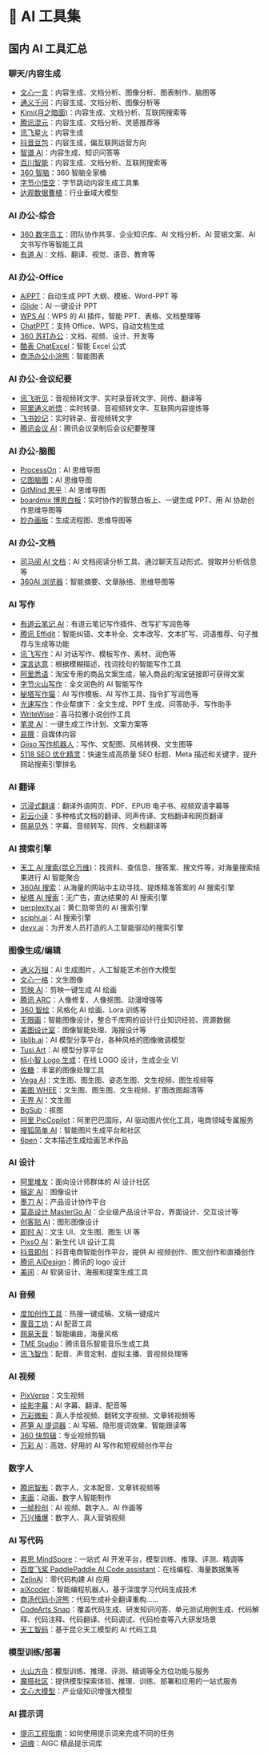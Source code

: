 # 🤗 AI 工具集

## 国内 AI 工具汇总

### 聊天/内容生成

- [文心一言](https://yiyan.baidu.com)：内容生成、文档分析、图像分析、图表制作、脑图等
- [通义千问](https://tongyi.aliyun.com)：内容生成、文档分析、图像分析等
- [Kimi(月之暗面)](https://kimi.moonshot.cn)：内容生成、文档分析、互联网搜索等
- [腾讯混元](https://hunyuan.tencent.com/bot/chat)：内容生成、文档分析、灵感推荐等
- [讯飞星火](https://xinghuo.xfyun.cn)：内容生成
- [抖音豆包](https://www.doubao.com)：内容生成，偏互联网运营方向
- [智谱 AI](https://open.bigmodel.cn)：内容生成、知识问答等
- [百川智能](https://www.baichuan-ai.com/chat)：内容生成、文档分析、互联网搜索等
- [360 智脑](https://ai.360.com)：360 智脑全家桶
- [字节小悟空](https://wukong.com/tool)：字节跳动内容生成工具集
- [达观数据曹植](http://www.datagrand.com/)：行业垂域大模型

### AI 办公-综合

- [360 数字员工](https://ai.360.com)：团队协作共享、企业知识库、AI 文档分析、AI 营销文案、AI 文书写作等智能工具
- [有道 AI](https://ai.youdao.com)：文档、翻译、视觉、语音、教育等

### AI 办公-Office

- [AiPPT](https://www.aippt.cn)：自动生成 PPT 大纲、模板、Word-PPT 等
- [iSlide](https://www.islide.cc)：AI 一键设计 PPT
- [WPS AI](https://ai.wps.cn)：WPS 的 AI 插件，智能 PPT、表格、文档整理等
- [ChatPPT](http://www.chat-ppt.com)：支持 Office、WPS，自动文档生成
- [360 苏打办公](https://bangong.360.cn)：文档、视频、设计、开发等
- [酷表 ChatExcel](https://chatexcel.com)：智能 Excel 公式
- [商汤办公小浣熊](https://raccoon.sensetime.com)：智能图表

### AI 办公-会议纪要

- [讯飞听见](https://www.iflyrec.com)：音视频转文字、实时录音转文字、同传、翻译等
- [阿里通义听悟](https://tingwu.aliyun.com)：实时转录、音视频转文字、互联网内容提炼等
- [飞书妙记](https://www.feishu.cn/product/minutes?from=thosefree.com)：实时转录、音视频转文字
- [腾讯会议 AI](https://meeting.tencent.com/ai/index.html)：腾讯会议录制后会议纪要整理

### AI 办公-脑图

- [ProcessOn](https://www.processon.com)：AI 思维导图
- [亿图脑图](https://www.edrawsoft.cn/mindmaster)：AI 思维导图
- [GitMind 思乎](https://gitmind.cn/)：AI 思维导图
- [boardmix 博思白板](https://boardmix.cn/ai-whiteboard)：实时协作的智慧白板上、一键生成 PPT、用 AI 协助创作思维导图等
- [妙办画板](https://imiaoban.com)：生成流程图、思维导图等

### AI 办公-文档

- [司马阅 AI 文档](https://smartread.cc/)：AI 文档阅读分析工具、通过聊天互动形式、提取并分析信息等
- [360AI 浏览器](https://ai.360.com)：智能摘要、文章脉络、思维导图等

### AI 写作

- [有道云笔记 AI](https://note.youdao.com)：有道云笔记写作插件、改写扩写润色等
- [腾讯 Effidit](https://effidit.qq.com)：智能纠错、文本补全、文本改写、文本扩写、词语推荐、句子推荐与生成等功能
- [讯飞写作](https://huixie.iflyrec.com)：AI 对话写作、模板写作、素材、润色等
- [深言达意](https://www.shenyandayi.com)：根据模糊描述，找词找句的智能写作工具
- [阿里悉语](https://login.taobao.com)：淘宝专用的商品文案生成，输入商品的淘宝链接即可获得文案
- [字节火山写作](https://www.writingo.net)：全文润色的 AI 智能写作
- [秘塔写作猫](https://xiezuocat.com)：AI 写作模板、AI 写作工具、指令扩写润色等
- [光速写作](https://guangsuxie.com)：作业帮旗下：全文生成、PPT 生成、问答助手、写作助手
- [WriteWise](https://www.ximalaya.com/gatekeeper/write-wise-web?ref=ai-bot.cn)：喜马拉雅小说创作工具
- [笔灵 AI](https://ibiling.cn)：一键生成工作计划、文案方案等
- [易撰](https://www.yizhuan5.com)：自媒体内容
- [Giiso 写作机器人](https://www.giiso.com)：写作、文配图、风格转换、文生图等
- [5118 SEO 优化精灵](https://www.5118.com/seometa)：快速生成高质量 SEO 标题、Meta 描述和关键字，提升网站搜索引擎排名

### AI 翻译

- [沉浸式翻译](https://immersivetranslate.com)：翻译外语网页、PDF、EPUB 电子书、视频双语字幕等
- [彩云小译](https://fanyi.caiyunapp.com)：多种格式文档的翻译、同声传译、文档翻译和网页翻译
- [网易见外](https://sight.youdao.com)：字幕、音频转写、同传、文档翻译等

### AI 搜索引擎

- [天工 AI 搜索(昆仑万维)](https://search.tiangong.cn)：找资料、查信息、搜答案、搜文件等，对海量搜索结果进行 AI 智能聚合
- [360AI 搜索](https://ai.360.com)：从海量的网站中主动寻找、提炼精准答案的 AI 搜索引擎
- [秘塔 AI 搜索](https://metaso.cn)：无广告，直达结果的 AI 搜索引擎
- [perplexity.ai](www.perplexity.ai)：黄仁勋带货的 AI 搜索引擎
- [sciphi.ai](https://search.sciphi.ai)：AI 搜索引擎
- [devv.ai](https://devv.ai)：为开发人员打造的人工智能驱动的搜索引擎

### 图像生成/编辑

- [通义万相](https://tongyi.aliyun.com)：AI 生成图片，人工智能艺术创作大模型
- [文心一格](https://yige.baidu.com)：文生图像
- [剪映 AI](https://www.capcut.cn)：剪映一键生成 AI 绘画
- [腾讯 ARC](https://arc.tencent.com)：人像修复、人像抠图、动漫增强等
- [360 智绘](https://ai.360.com)：风格化 AI 绘画、Lora 训练等
- [无限画](https://588ku.com/ai/wuxianhua/Home)：智能图像设计，整合千库网的设计行业知识经验、资源数据
- [美图设计室](https://www.x-design.com)：图像智能处理、海报设计等
- [liblib.ai](https://www.liblib.ai)：AI 模型分享平台，各种风格的图像微调模型
- [Tusi.Art](https://tusiart.com)：AI 模型分享平台
- [标小智 Logo 生成](https://www.logosc.cn)：在线 LOGO 设计，生成企业 VI
- [佐糖](https://picwish.cn)：丰富的图像处理工具
- [Vega AI](https://vegaai.net)：文生图、图生图、姿态生图、文生视频、图生视频等
- [美图 WHEE](https://www.whee.com)：文生图、图生图、文生视频、扩图改图超清等
- [无界 AI](https://www.wujieai.com)：文生图
- [BgSub](https://bgsub.cn)：抠图
- [阿里 PicCopilot](https://www.piccopilot.com)：阿里巴巴国际，AI 驱动图片优化工具，电商领域专属服务
- [搜狐简单 AI](https://ai.sohu.com)：智能图片生成平台和社区
- [6pen](https://6pen.art)：文本描述生成绘画艺术作品

### AI 设计

- [阿里堆友](https://d.design)：面向设计师群体的 AI 设计社区
- [稿定 AI](https://www.gaoding.com)：图像设计
- [墨刀 AI](https://modao.cc)：产品设计协作平台
- [莫高设计 MasterGo AI](https://mastergo.com)：企业级产品设计平台，界面设计、交互设计等
- [创客贴 AI](https://www.chuangkit.com)：图形图像设计
- [即时 AI](https://js.design/ai)：文生 UI、文生图、图生 UI 等
- [PixsO AI](https://pixso.cn)：新生代 UI 设计工具
- [抖音即创](https://aic.oceanengine.com)：抖音电商智能创作平台，提供 AI 视频创作、图文创作和直播创作
- [腾讯 AIDesign](https://ailogo.qq.com)：腾讯的 logo 设计
- [美间](https://www.meijian.com)：AI 软装设计、海报和提案生成工具

### AI 音频

- [度加创作工具](https://aigc.baidu.com)：热搜一键成稿、文稿一键成片
- [魔音工坊](https://www.moyin.com)：AI 配音工具
- [网易天音](https://tianyin.music.163.com)：智能编曲，海量风格
- [TME Studio](https://y.qq.com/tme_studio)：腾讯音乐智能音乐生成工具
- [讯飞智作](https://www.xfzhizuo.cn)：配音、声音定制、虚拟主播、音视频处理等

### AI 视频

- [PixVerse](https://pixverse.ai)：文生视频
- [绘影字幕](https://huiyingzimu.com)：AI 字幕、翻译、配音等
- [万彩微影](https://www.animiz.cn/microvideo)：真人手绘视频、翻转文字视频、文章转视频等
- [芦笋 AI 提词器](https://tcq.lusun.com)：AI 写稿、隐形提词效果、智能跟读等
- [360 快剪辑](https://kuai.360.cn)：专业视频剪辑
- [万彩 AI](https://ai.kezhan365.com)：高效、好用的 AI 写作和短视频创作平台

### 数字人

- [腾讯智影](https://zenvideo.qq.com)：数字人、文本配音、文章转视频等
- [来画](https://www.laihua.com)：动画、数字人智能制作
- [一帧秒创](https://aigc.yizhentv.com)：AI 视频、数字人、AI 作画等
- [万兴播爆](https://virbo.wondershare.cn)：数字人、真人营销视频

### AI 写代码

- [昇思 MindSpore](https://www.mindspore.cn)：一站式 AI 开发平台，模型训练、推理、评测、精调等
- [百度飞桨 PaddlePaddle AI Code assistant](https://www.paddlepaddle.org.cn)：在线编程、海量数据集等
- [ZelinAI](https://www.zelinai.com)：零代码构建 AI 应用
- [aiXcoder](https://www.aixcoder.com)：智能编程机器人，基于深度学习代码生成技术
- [商汤代码小浣熊](https://raccoon.sensetime.com/code)：代码生成补全翻译重构……
- [CodeArts Snap](https://www.huaweicloud.com/product/codeartside/snap.html)：覆盖代码生成、研发知识问答、单元测试用例生成、代码解释、代码注释、代码翻译、代码调试、代码检查等八大研发场景
- [天工智码](https://sky-code.singularity-ai.com/index.html#/)：基于昆仑天工模型的 AI 代码工具

### 模型训练/部署

- [火山方舟](https://www.volcengine.com/product/ark)：模型训练、推理、评测、精调等全方位功能与服务
- [魔搭社区](https://modelscope.cn)：提供模型探索体验、推理、训练、部署和应用的一站式服务
- [文心大模型](https://wenxin.baidu.com)：产业级知识增强大模型

### AI 提示词

- [提示工程指南](www.promptingguide.ai)：如何使用提示词来完成不同的任务
- [词魂](https://icihun.com/)：AIGC 精品提示词库
